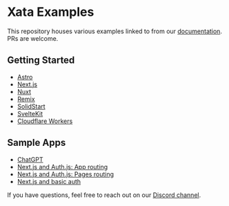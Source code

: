 # Xata Examples

This repository houses various examples linked to from our [documentation](https://xata.io/docs). PRs are welcome.

## Getting Started

* [Astro](https://github.com/xataio/examples/tree/main/apps/getting-started-astro)
* [Next.js](https://github.com/xataio/examples/tree/main/apps/getting-started-nextjs)
* [Nuxt](https://github.com/xataio/examples/tree/main/apps/getting-started-nuxt)
* [Remix](https://github.com/xataio/examples/tree/main/apps/getting-started-remix)
* [SolidStart](https://github.com/xataio/examples/tree/main/apps/getting-started-solidstart)
* [SvelteKit](https://github.com/xataio/examples/tree/main/apps/getting-started-sveltekit)
* [Cloudflare Workers](https://github.com/xataio/examples/tree/main/apps/getting-started-cloudflare-workers)

## Sample Apps

* [ChatGPT](https://github.com/xataio/examples/tree/main/apps/sample-chatgpt)
* [Next.js and Auth.js: App routing](https://github.com/xataio/examples/tree/main/apps/sample-next-auth-app)
* [Next.js and Auth.js: Pages routing](https://github.com/xataio/examples/tree/main/apps/sample-next-auth-pages)
* [Next.js and basic auth](https://github.com/xataio/examples/tree/main/apps/sample-nextjs-basic-auth)

If you have questions, feel free to reach out on our [Discord channel](xata.io/discord).
